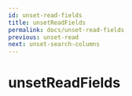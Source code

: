 ```yaml
---
id: unset-read-fields
title: unsetReadFields
permalink: docs/unset-read-fields
previous: unset-read
next: unset-search-columns
---
```


# unsetReadFields


